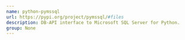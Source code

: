```yaml
---
name: python-pymssql
url: https://pypi.org/project/pymssql/#files
description: DB-API interface to Microsoft SQL Server for Python.
group: None
---
```

